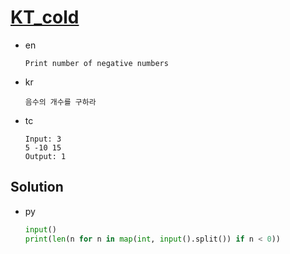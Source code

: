 # [KT_cold](https://open.kattis.com/problems/cold)

* en

  ```en
  Print number of negative numbers
  ```

* kr

  ```kr
  음수의 개수를 구하라
  ```

* tc

  ```tc
  Input: 3
  5 -10 15
  Output: 1
  ```

## Solution

* py

  ```py
  input()
  print(len(n for n in map(int, input().split()) if n < 0))
  ```
